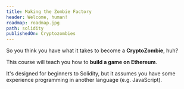 ```yaml
---
title: Making the Zombie Factory
header: Welcome, human!
roadmap: roadmap.jpg
path: solidity
publishedOn: Cryptozombies
---
```


So you think you have what it takes to become a **CryptoZombie**, huh?

This course will teach you how to **build a game on Ethereum**.

It's designed for beginners to Solidity, but it assumes you have some experience
programming in another language (e.g. JavaScript).

